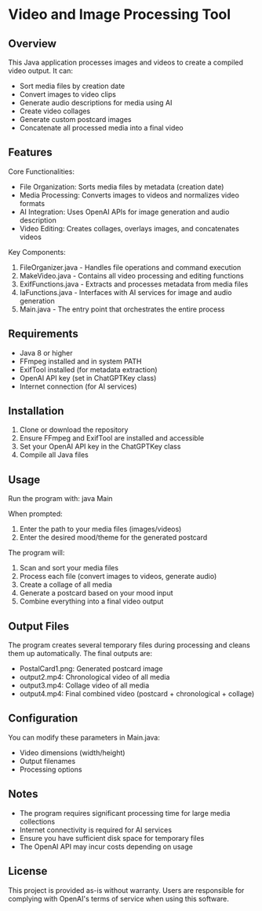 Video and Image Processing Tool
==============================

Overview
--------
This Java application processes images and videos to create a compiled video output. It can:
- Sort media files by creation date
- Convert images to video clips
- Generate audio descriptions for media using AI
- Create video collages
- Generate custom postcard images
- Concatenate all processed media into a final video

Features
--------
Core Functionalities:
- File Organization: Sorts media files by metadata (creation date)
- Media Processing: Converts images to videos and normalizes video formats
- AI Integration: Uses OpenAI APIs for image generation and audio description
- Video Editing: Creates collages, overlays images, and concatenates videos

Key Components:
1. FileOrganizer.java - Handles file operations and command execution
2. MakeVideo.java - Contains all video processing and editing functions
3. ExifFunctions.java - Extracts and processes metadata from media files
4. IaFunctions.java - Interfaces with AI services for image and audio generation
5. Main.java - The entry point that orchestrates the entire process

Requirements
------------
- Java 8 or higher
- FFmpeg installed and in system PATH
- ExifTool installed (for metadata extraction)
- OpenAI API key (set in ChatGPTKey class)
- Internet connection (for AI services)

Installation
------------
1. Clone or download the repository
2. Ensure FFmpeg and ExifTool are installed and accessible
3. Set your OpenAI API key in the ChatGPTKey class
4. Compile all Java files

Usage
-----
Run the program with:
java Main

When prompted:
1. Enter the path to your media files (images/videos)
2. Enter the desired mood/theme for the generated postcard

The program will:
1. Scan and sort your media files
2. Process each file (convert images to videos, generate audio)
3. Create a collage of all media
4. Generate a postcard based on your mood input
5. Combine everything into a final video output

Output Files
------------
The program creates several temporary files during processing and cleans them up automatically. The final outputs are:
- PostalCard1.png: Generated postcard image
- output2.mp4: Chronological video of all media
- output3.mp4: Collage video of all media
- output4.mp4: Final combined video (postcard + chronological + collage)

Configuration
-------------
You can modify these parameters in Main.java:
- Video dimensions (width/height)
- Output filenames
- Processing options

Notes
-----
- The program requires significant processing time for large media collections
- Internet connectivity is required for AI services
- Ensure you have sufficient disk space for temporary files
- The OpenAI API may incur costs depending on usage

License
-------
This project is provided as-is without warranty. Users are responsible for complying with OpenAI's terms of service when using this software.
